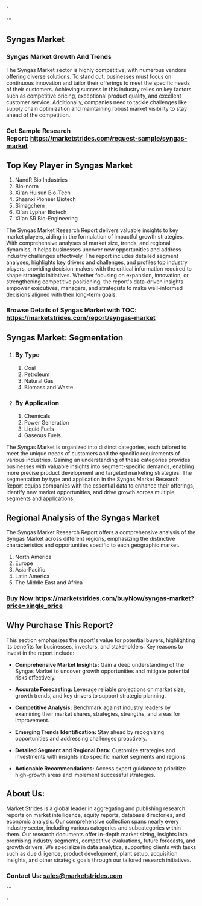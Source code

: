 <p>"</p>
<p>""</p>
<h2>Syngas Market</h2>
<h3>Syngas Market Growth And Trends</h3>
<p>The Syngas Market sector is highly competitive, with numerous vendors offering diverse solutions. To stand out, businesses must focus on continuous innovation and tailor their offerings to meet the specific needs of their customers. Achieving success in this industry relies on key factors such as competitive pricing, exceptional product quality, and excellent customer service. Additionally, companies need to tackle challenges like supply chain optimization and maintaining robust market visibility to stay ahead of the competition.</p>
<h3><strong>Get Sample Research Report:</strong>&nbsp;<a href="https://marketstrides.com/request-sample/syngas-market">https://marketstrides.com/request-sample/syngas-market</a></h3>
<h2>Top Key Player in Syngas Market</h2>
<ol>
<li>NandR Bio Industries</li>
<li>Bio-norm</li>
<li>Xi'an Huisun Bio-Tech</li>
<li>Shaanxi Pioneer Biotech</li>
<li>Simagchem</li>
<li>Xi'an Lyphar Biotech</li>
<li>Xi'an SR Bio-Engineering</li>
</ol>
<p>The Syngas Market Research Report delivers valuable insights to key market players, aiding in the formulation of impactful growth strategies. With comprehensive analyses of market size, trends, and regional dynamics, it helps businesses uncover new opportunities and address industry challenges effectively. The report includes detailed segment analyses, highlights key drivers and challenges, and profiles top industry players, providing decision-makers with the critical information required to shape strategic initiatives. Whether focusing on expansion, innovation, or strengthening competitive positioning, the report's data-driven insights empower executives, managers, and strategists to make well-informed decisions aligned with their long-term goals.</p>
<h3><strong>Browse Details of Syngas Market with TOC:</strong> <a href="https://marketstrides.com/report/syngas-market">https://marketstrides.com/report/syngas-market</a></h3>
<h2>Syngas Market: Segmentation</h2>
<ol>
<li>
<h3>By Type</h3>
<ol>
<li>Coal</li>
<li>Petroleum</li>
<li>Natural Gas</li>
<li>Biomass and Waste</li>
</ol>
</li>
<li>
<h3>By Application</h3>
<ol>
<li>Chemicals</li>
<li>Power Generation</li>
<li>Liquid Fuels</li>
<li>Gaseous Fuels</li>
</ol>
</li>
</ol>
<p>The Syngas Market is organized into distinct categories, each tailored to meet the unique needs of customers and the specific requirements of various industries. Gaining an understanding of these categories provides businesses with valuable insights into segment-specific demands, enabling more precise product development and targeted marketing strategies. The segmentation by type and application in the Syngas Market Research Report equips companies with the essential data to enhance their offerings, identify new market opportunities, and drive growth across multiple segments and applications.</p>
<h2>Regional Analysis of the Syngas Market</h2>
<p>The Syngas Market Research Report offers a comprehensive analysis of the Syngas Market across different regions, emphasizing the distinctive characteristics and opportunities specific to each geographic market.</p>
<ol>
<li>North America</li>
<li>Europe</li>
<li>Asia-Pacific</li>
<li>Latin America</li>
<li>The Middle East and Africa</li>
</ol>
<h3><strong>Buy Now:<a href="https://marketstrides.com/buyNow/syngas-market?price=single_price">https://marketstrides.com/buyNow/syngas-market?price=single_price</a></strong></h3>
<h2>Why Purchase This Report?</h2>
<p>This section emphasizes the report's value for potential buyers, highlighting its benefits for businesses, investors, and stakeholders. Key reasons to invest in the report include:</p>
<ul>
<li><strong>Comprehensive Market Insights:</strong> Gain a deep understanding of the Syngas Market to uncover growth opportunities and mitigate potential risks effectively.</li>
</ul>
<ul>
<li><strong>Accurate Forecasting:</strong> Leverage reliable projections on market size, growth trends, and key drivers to support strategic planning.</li>
</ul>
<ul>
<li><strong>Competitive Analysis:</strong> Benchmark against industry leaders by examining their market shares, strategies, strengths, and areas for improvement.</li>
</ul>
<ul>
<li><strong>Emerging Trends Identification:</strong> Stay ahead by recognizing opportunities and addressing challenges proactively.</li>
</ul>
<ul>
<li><strong>Detailed Segment and Regional Data:</strong> Customize strategies and investments with insights into specific market segments and regions.</li>
</ul>
<ul>
<li><strong>Actionable Recommendations:</strong> Access expert guidance to prioritize high-growth areas and implement successful strategies.</li>
</ul>
<h2>About Us:</h2>
<p>Market Strides is a global leader in aggregating and publishing research reports on market intelligence, equity reports, database directories, and economic analysis. Our comprehensive collection spans nearly every industry sector, including various categories and subcategories within them. Our research documents offer in-depth market sizing, insights into promising industry segments, competitive evaluations, future forecasts, and growth drivers. We specialize in data analytics, supporting clients with tasks such as due diligence, product development, plant setup, acquisition insights, and other strategic goals through our tailored research initiatives.</p>
<h3><strong>Contact Us: <a href="mailto:sales@marketstrides.com">sales@marketstrides.com</a></strong></h3>
<p>""</p>
<p>"</p>
